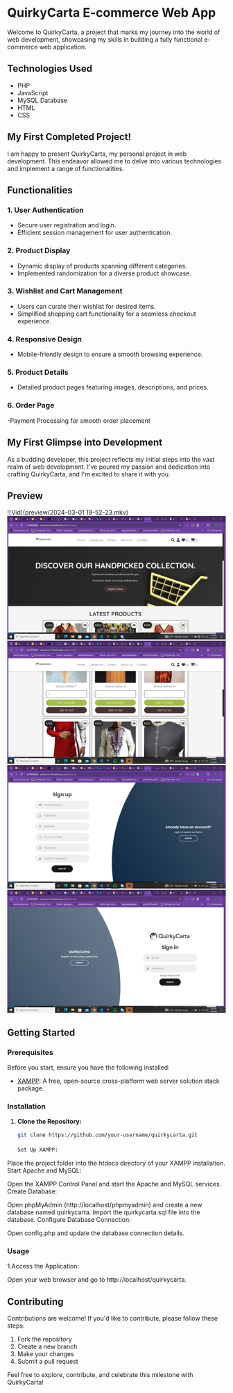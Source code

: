 # QuirkyCarta E-commerce Web App

Welcome to QuirkyCarta, a project that marks my journey into the world of web development, showcasing my skills in building a fully functional e-commerce web application.

## Technologies Used
- PHP
- JavaScript
- MySQL Database
- HTML
- CSS

## My First Completed Project!

I am happy to present QuirkyCarta, my personal project in web development. This endeavor allowed me to delve into various technologies and implement a range of functionalities.

## Functionalities

### 1. User Authentication
   - Secure user registration and login.
   - Efficient session management for user authentication.

### 2. Product Display
   - Dynamic display of products spanning different categories.
   - Implemented randomization for a diverse product showcase.

### 3. Wishlist and Cart Management
   - Users can curate their wishlist for desired items.
   - Simplified shopping cart functionality for a seamless checkout experience.

### 4. Responsive Design
   - Mobile-friendly design to ensure a smooth browsing experience.

### 5. Product Details
   - Detailed product pages featuring images, descriptions, and prices.

### 6. Order Page
   -Payment Processing for smooth order placement

## My First Glimpse into Development

As a budding developer, this project reflects my initial steps into the vast realm of web development. I've poured my passion and dedication into crafting QuirkyCarta, and I'm excited to share it with you.

## Preview

![Vid](preview/2024-03-01 19-52-23.mkv)
![Screenshot 1](preview/screenshot1.JPG)
![Screenshot 2](preview/screenshot2.JPG)
![Screenshot 3](preview/screenshot3.JPG)
![Screenshot 4](preview/Screenshot4.JPG)




## Getting Started

### Prerequisites
Before you start, ensure you have the following installed:

- [XAMPP](https://www.apachefriends.org/index.html): A free, open-source cross-platform web server solution stack package.

### Installation

1. **Clone the Repository:**
   ```bash
   git clone https://github.com/your-username/quirkycarta.git

   Set Up XAMPP:

Place the project folder into the htdocs directory of your XAMPP installation.
Start Apache and MySQL:

Open the XAMPP Control Panel and start the Apache and MySQL services.
Create Database:

Open phpMyAdmin (http://localhost/phpmyadmin) and create a new database named quirkycarta.
Import the quirkycarta.sql file into the database.
Configure Database Connection:

Open config.php and update the database connection details.


### Usage
1.Access the Application:

Open your web browser and go to http://localhost/quirkycarta.

## Contributing
Contributions are welcome! If you'd like to contribute, please follow these steps:
1. Fork the repository
2. Create a new branch
3. Make your changes
4. Submit a pull request





Feel free to explore, contribute, and celebrate this milestone with QuirkyCarta!
